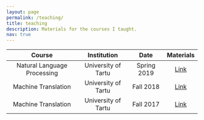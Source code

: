 ```yaml
---
layout: page
permalink: /teaching/
title: teaching
description: Materials for the courses I taught.
nav: true
---
```


| Course | Institution | Date |  Materials |
|:----------:|:----:|:---------:|:------:|
| Natural Language Processing | University of Tartu | Spring 2019 | [Link](https://github.com/tartu-nlp-2019/Practicals) |
| Machine Translation  | University of Tartu |Fall 2018 | [Link](https://github.com/mt2018-tartu-shared-task) |
| Machine Translation  | University of Tartu |Fall 2017 | [Link](https://github.com/mt2017-tartu-shared-task) |